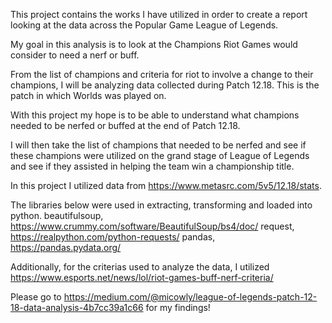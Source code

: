 This project contains the works I have utilized in order to create a report looking at the data across the Popular Game League of Legends.

My goal in this analysis is to look at the Champions Riot Games would consider to need a nerf or buff.

From the list of champions and criteria for riot to involve a change to their champions, I will be analyzing data collected during Patch 12.18. This is the patch in which Worlds was played on.

With this project my hope is to be able to understand what champions needed to be nerfed or buffed at the end of Patch 12.18.

I will then take the list of champions that needed to be nerfed and see if these champions were utilized on the grand stage of League of Legends and see if they assisted in helping the team win a championship title.

In this project I utilized data from https://www.metasrc.com/5v5/12.18/stats.

The libraries below were used in extracting, transforming and loaded into python.
beautifulsoup, https://www.crummy.com/software/BeautifulSoup/bs4/doc/
request, https://realpython.com/python-requests/
pandas, https://pandas.pydata.org/

Additionally, for the criterias used to analyze the data, I utilized https://www.esports.net/news/lol/riot-games-buff-nerf-criteria/

Please go to https://medium.com/@micowly/league-of-legends-patch-12-18-data-analysis-4b7cc39a1c66 for my findings!
